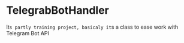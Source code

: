 # TelegrabBotHandler
It`s partly training project, basicaly it`s a class to ease work with Telegram Bot API
